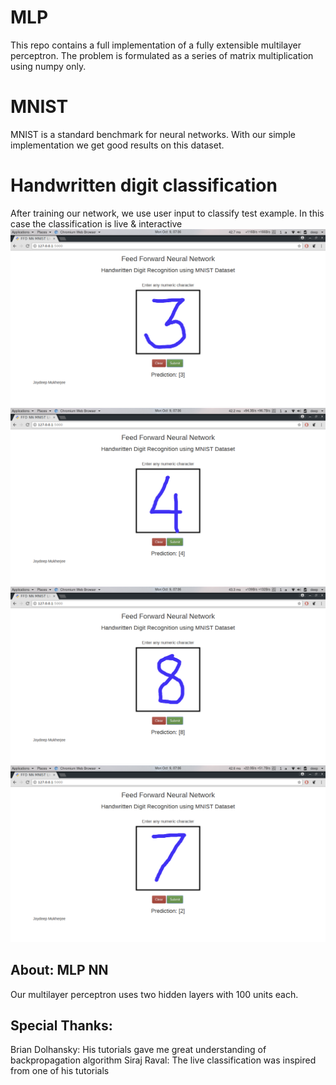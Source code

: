 # MLP
This repo contains a full implementation of a fully extensible multilayer perceptron. The problem is formulated as a series of matrix multiplication using numpy only.

# MNIST
MNIST is a standard benchmark for neural networks. With our simple implementation we get good results on this dataset.

# Handwritten digit classification
After training our network, we use user input to classify test example. In this case the classification is live & interactive
![Image 1](/docs/3.png?raw=true "Prediction:3")
![Image 2](/docs/4.png?raw=true "Prediction:4")
![Image 3](/docs/8.png?raw=true "Prediction:8")
![Image 4](/docs/misclassification.png?raw=true "Misclassification")
## About: MLP NN
Our multilayer perceptron uses two hidden layers with 100 units each.

## Special Thanks:
Brian Dolhansky: His tutorials gave me great understanding of backpropagation algorithm
Siraj Raval: The live classification was inspired from one of his tutorials
